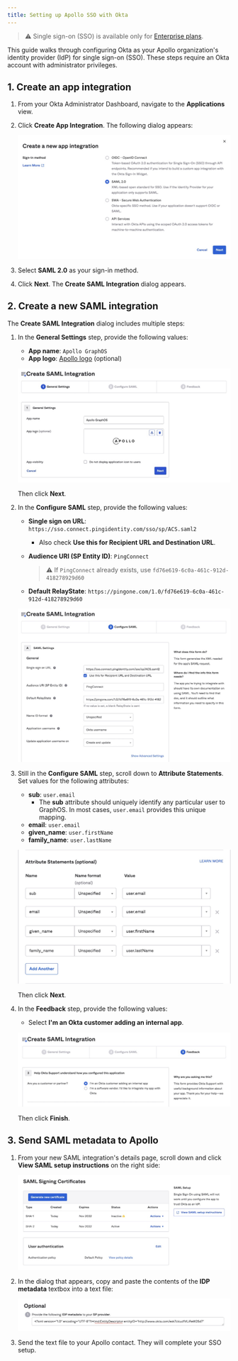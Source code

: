 ```yaml
---
title: Setting up Apollo SSO with Okta
---
```


> ⚠️ Single sign-on (SSO) is available only for [Enterprise plans](https://www.apollographql.com/pricing/).

This guide walks through configuring Okta as your Apollo organization's identity provider (IdP) for single sign-on (SSO). These steps require an Okta account with administrator privileges.

## 1. Create an app integration

1. From your Okta Administrator Dashboard, navigate to the **Applications** view.  
2. Click **Create App Integration**. The following dialog appears:

    <img
     src="../../img/sso/okta-create-app-integration.jpg"
     alt="Okta create app integration modal"
     class="screenshot"
    />

3. Select **SAML 2.0** as your sign-in method.  
4. Click **Next**. The **Create SAML Integration** dialog appears.

    
## 2. Create a new SAML integration

The **Create SAML Integration** dialog includes multiple steps:

1. In the **General Settings** step, provide the following values:

    - **App name**: `Apollo GraphOS`  
    - **App logo**: [Apollo logo](../../img/sso/apollo-sk-logo.jpg) (optional)
    
    <img
     src="../../img/sso/okta-create-saml-integration.jpg"
     alt="Okta create saml integration step"
     class="screenshot"
    />

    Then click **Next**.
    
2. In the **Configure SAML** step, provide the following values:

    - **Single sign on URL**: `https://sso.connect.pingidentity.com/sso/sp/ACS.saml2`  
        * Also check **Use this for Recipient URL and Destination URL**.  
    - **Audience URI (SP Entity ID)**: `PingConnect`  
    
        > ⚠️ If `PingConnect` already exists, use `fd76e619-6c0a-461c-912d-418278929d60`

    - **Default RelayState**: `https://pingone.com/1.0/fd76e619-6c0a-461c-912d-418278929d60`  

    <img
     src="../../img/sso/okta-configure-saml.jpg"
     alt="Okta configure SAML"
     class="screenshot"
    />

3. Still in the **Configure SAML** step, scroll down to **Attribute Statements**. Set values for the following attributes:

    - **sub**: `user.email`
      - The **sub** attribute should uniquely identify any particular user to GraphOS. In most cases, `user.email` provides this unique mapping.
    - **email**: `user.email`
    - **given_name**: `user.firstName`
    - **family_name**: `user.lastName`

    <img
     src="../../img/sso/okta-attribute-statements.jpg"
     alt="Okta configure attributes statements"
     class="screenshot"
    />   

    Then click **Next**.

4. In the **Feedback** step, provide the following values:
    - Select **I'm an Okta customer adding an internal app**. 

    <img
     src="../../img/sso/okta-feedback.jpg"
     alt="Okta feedback"
     class="screenshot"
    />

    Then click **Finish**.      

## 3. Send SAML metadata to Apollo

1. From your new SAML integration's details page, scroll down and click **View SAML setup instructions** on the right side:

    <img
      src="../../img/sso/okta-settings.jpg"
      alt="Okta settings"
      class="screenshot"
    />     

2. In the dialog that appears, copy and paste the contents of the **IDP metadata** textbox into a text file:

    <img
      src="../../img/sso/okta-idp-metadata.jpg"
      alt="Okta IdP metadata"
      class="screenshot"
    /> 

3. Send the text file to your Apollo contact. They will complete your SSO setup.
